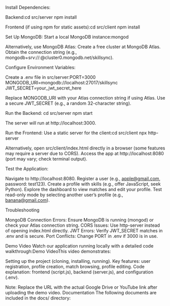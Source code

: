 Install Dependencies:

Backend:cd src/server npm install

Frontend (if using npm for static assets):cd src/client npm install

Set Up MongoDB: Start a local MongoDB instance:mongod

Alternatively, use MongoDB Atlas: Create a free cluster at MongoDB Atlas. Obtain the connection string (e.g., mongodb+srv://:@cluster0.mongodb.net/skillsync).

Configure Environment Variables:

Create a .env file in src/server:PORT=3000 MONGODB_URI=mongodb://localhost:27017/skillsync JWT_SECRET=your_jwt_secret_here

Replace MONGODB_URI with your Atlas connection string if using Atlas. Use a secure JWT_SECRET (e.g., a random 32-character string).

Run the Backend: cd src/server npm start

The server will run at http://localhost:3000.

Run the Frontend: Use a static server for the client:cd src/client npx http-server

Alternatively, open src/client/index.html directly in a browser (some features may require a server due to CORS). Access the app at http://localhost:8080 (port may vary; check terminal output).

Test the Application:

Navigate to http://localhost:8080. Register a user (e.g., apple@gmail.com, password: test123). Create a profile with skills (e.g., offer JavaScript, seek Python). Explore the dashboard to view matches and edit your profile. Test read-only mode by selecting another user’s profile (e.g., banana@gmail.com).

Troubleshooting

MongoDB Connection Errors: Ensure MongoDB is running (mongod) or check your Atlas connection string. CORS Issues: Use http-server instead of opening index.html directly. JWT Errors: Verify JWT_SECRET matches in .env and is secure. Port Conflicts: Change PORT in .env if 3000 is in use.

Demo Video Watch our application running locally with a detailed code walkthrough:Demo VideoThis video demonstrates:

Setting up the project (cloning, installing, running). Key features: user registration, profile creation, match browsing, profile editing. Code explanation: frontend (script.js), backend (server.js), and configuration (.env).

Note: Replace the URL with the actual Google Drive or YouTube link after uploading the demo video. Documentation The following documents are included in the docs/ directory:
